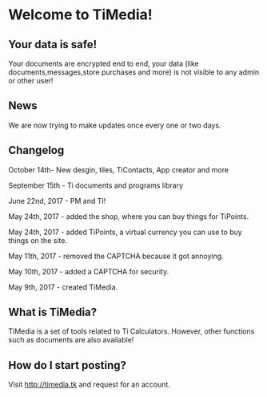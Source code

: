 # Welcome to TiMedia! 


## Your data is safe!
Your documents are encrypted end to end, your data (like documents,messages,store purchases and more) is not visible to any admin or other user!

## News
We are now trying to make updates once every one or two days.

## Changelog
October 14th- New desgin, tiles, TiContacts, App creator and more

September 15th - Ti documents and programs library

June 22nd, 2017 - PM and TI!

May 24th, 2017 - added the shop, where you can buy things for TiPoints.

May 24th, 2017 - added TiPoints, a virtual currency you can use to buy things on the site.

May 11th, 2017 - removed the CAPTCHA because it got annoying.

May 10th, 2017 - added a CAPTCHA for security.

May 9th, 2017 - created TiMedia.

## What is TiMedia?
TiMedia is a set of tools related to Ti Calculators. However, other functions such as documents are also available!
## How do I start posting?
Visit http://timedia.tk and request for an account.
